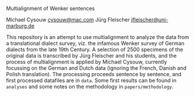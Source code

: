 Multialignment of Wenker sentences

Michael Cysouw <cysouw@mac.com>
Jürg Fleischer <jfleischer@uni-marburg.de>

This repository is an attempt to use multialignment to analyze the data from a translational dialect survey, viz. the infamous Wenker survey of German dialects from the late 19th Century. A selection of 2500 specimens of the original data is transcribed by Jürg Fleischer and his students, and the process of multialignment is applied by Michael Cysouw, currently focussing on the German and Dutch data (ignoring the French, Danish and Polish translation). The processing proceeds sentence by sentence, and first processed datafiles are in `data`. Some first results can be found in `analyses` and some notes on the methodology in `papers/methodology`.
